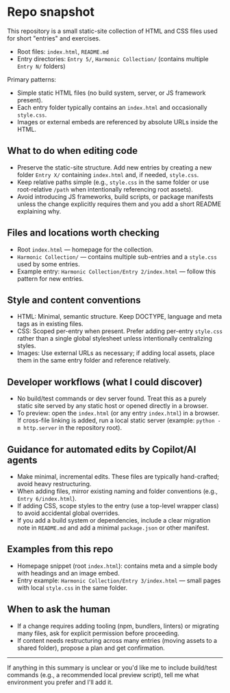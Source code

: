 <!-- Copilot / AI agent instructions for the c1i static site collection -->
# Repo snapshot

This repository is a small static-site collection of HTML and CSS files used for short "entries" and exercises.

- Root files: `index.html`, `README.md`
- Entry directories: `Entry 5/`, `Harmonic Collection/` (contains multiple `Entry N/` folders)

Primary patterns:

- Simple static HTML files (no build system, server, or JS framework present).
- Each entry folder typically contains an `index.html` and occasionally `style.css`.
- Images or external embeds are referenced by absolute URLs inside the HTML.

## What to do when editing code

- Preserve the static-site structure. Add new entries by creating a new folder `Entry X/` containing `index.html` and, if needed, `style.css`.
- Keep relative paths simple (e.g., `style.css` in the same folder or use root-relative `/path` when intentionally referencing root assets).
- Avoid introducing JS frameworks, build scripts, or package manifests unless the change explicitly requires them and you add a short README explaining why.

## Files and locations worth checking

- Root `index.html` — homepage for the collection.
- `Harmonic Collection/` — contains multiple sub-entries and a `style.css` used by some entries.
- Example entry: `Harmonic Collection/Entry 2/index.html` — follow this pattern for new entries.

## Style and content conventions

- HTML: Minimal, semantic structure. Keep DOCTYPE, language and meta tags as in existing files.
- CSS: Scoped per-entry when present. Prefer adding per-entry `style.css` rather than a single global stylesheet unless intentionally centralizing styles.
- Images: Use external URLs as necessary; if adding local assets, place them in the same entry folder and reference relatively.

## Developer workflows (what I could discover)

- No build/test commands or dev server found. Treat this as a purely static site served by any static host or opened directly in a browser.
- To preview: open the `index.html` (or any entry `index.html`) in a browser. If cross-file linking is added, run a local static server (example: `python -m http.server` in the repository root).

## Guidance for automated edits by Copilot/AI agents

- Make minimal, incremental edits. These files are typically hand-crafted; avoid heavy restructuring.
- When adding files, mirror existing naming and folder conventions (e.g., `Entry 6/index.html`).
- If adding CSS, scope styles to the entry (use a top-level wrapper class) to avoid accidental global overrides.
- If you add a build system or dependencies, include a clear migration note in `README.md` and add a minimal `package.json` or other manifest.

## Examples from this repo

- Homepage snippet (root `index.html`): contains <head> meta and a simple body with headings and an image embed.
- Entry example: `Harmonic Collection/Entry 3/index.html` — small pages with local `style.css` in the same folder.

## When to ask the human

- If a change requires adding tooling (npm, bundlers, linters) or migrating many files, ask for explicit permission before proceeding.
- If content needs restructuring across many entries (moving assets to a shared folder), propose a plan and get confirmation.

---

If anything in this summary is unclear or you'd like me to include build/test commands (e.g., a recommended local preview script), tell me what environment you prefer and I'll add it.
